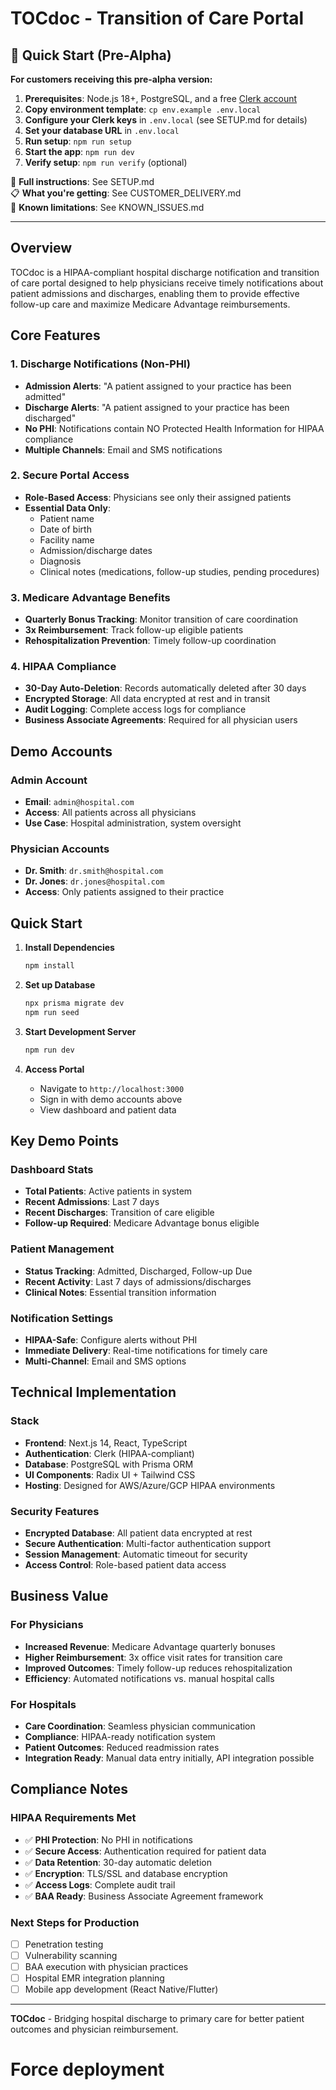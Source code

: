 # TOCdoc - Transition of Care Portal

## 🚀 Quick Start (Pre-Alpha)

**For customers receiving this pre-alpha version:**

1. **Prerequisites**: Node.js 18+, PostgreSQL, and a free [Clerk account](https://clerk.dev)
2. **Copy environment template**: `cp env.example .env.local`
3. **Configure your Clerk keys** in `.env.local` (see SETUP.md for details)
4. **Set your database URL** in `.env.local`
5. **Run setup**: `npm run setup`
6. **Start the app**: `npm run dev`
7. **Verify setup**: `npm run verify` (optional)

📖 **Full instructions**: See SETUP.md  
📋 **What you're getting**: See CUSTOMER_DELIVERY.md  
🐛 **Known limitations**: See KNOWN_ISSUES.md

---

## Overview
TOCdoc is a HIPAA-compliant hospital discharge notification and transition of care portal designed to help physicians receive timely notifications about patient admissions and discharges, enabling them to provide effective follow-up care and maximize Medicare Advantage reimbursements.

## Core Features

### 1. Discharge Notifications (Non-PHI)
- **Admission Alerts**: "A patient assigned to your practice has been admitted"
- **Discharge Alerts**: "A patient assigned to your practice has been discharged"
- **No PHI**: Notifications contain NO Protected Health Information for HIPAA compliance
- **Multiple Channels**: Email and SMS notifications

### 2. Secure Portal Access
- **Role-Based Access**: Physicians see only their assigned patients
- **Essential Data Only**:
  - Patient name
  - Date of birth
  - Facility name
  - Admission/discharge dates
  - Diagnosis
  - Clinical notes (medications, follow-up studies, pending procedures)

### 3. Medicare Advantage Benefits
- **Quarterly Bonus Tracking**: Monitor transition of care coordination
- **3x Reimbursement**: Track follow-up eligible patients
- **Rehospitalization Prevention**: Timely follow-up coordination

### 4. HIPAA Compliance
- **30-Day Auto-Deletion**: Records automatically deleted after 30 days
- **Encrypted Storage**: All data encrypted at rest and in transit
- **Audit Logging**: Complete access logs for compliance
- **Business Associate Agreements**: Required for all physician users

## Demo Accounts

### Admin Account
- **Email**: `admin@hospital.com`
- **Access**: All patients across all physicians
- **Use Case**: Hospital administration, system oversight

### Physician Accounts
- **Dr. Smith**: `dr.smith@hospital.com`
- **Dr. Jones**: `dr.jones@hospital.com`
- **Access**: Only patients assigned to their practice

## Quick Start

1. **Install Dependencies**
   ```bash
   npm install
   ```

2. **Set up Database**
   ```bash
   npx prisma migrate dev
   npm run seed
   ```

3. **Start Development Server**
   ```bash
   npm run dev
   ```

4. **Access Portal**
   - Navigate to `http://localhost:3000`
   - Sign in with demo accounts above
   - View dashboard and patient data

## Key Demo Points

### Dashboard Stats
- **Total Patients**: Active patients in system
- **Recent Admissions**: Last 7 days
- **Recent Discharges**: Transition of care eligible
- **Follow-up Required**: Medicare Advantage bonus eligible

### Patient Management
- **Status Tracking**: Admitted, Discharged, Follow-up Due
- **Recent Activity**: Last 7 days of admissions/discharges
- **Clinical Notes**: Essential transition information

### Notification Settings
- **HIPAA-Safe**: Configure alerts without PHI
- **Immediate Delivery**: Real-time notifications for timely care
- **Multi-Channel**: Email and SMS options

## Technical Implementation

### Stack
- **Frontend**: Next.js 14, React, TypeScript
- **Authentication**: Clerk (HIPAA-compliant)
- **Database**: PostgreSQL with Prisma ORM
- **UI Components**: Radix UI + Tailwind CSS
- **Hosting**: Designed for AWS/Azure/GCP HIPAA environments

### Security Features
- **Encrypted Database**: All patient data encrypted at rest
- **Secure Authentication**: Multi-factor authentication support
- **Session Management**: Automatic timeout for security
- **Access Control**: Role-based patient data access

## Business Value

### For Physicians
- **Increased Revenue**: Medicare Advantage quarterly bonuses
- **Higher Reimbursement**: 3x office visit rates for transition care
- **Improved Outcomes**: Timely follow-up reduces rehospitalization
- **Efficiency**: Automated notifications vs. manual hospital calls

### For Hospitals
- **Care Coordination**: Seamless physician communication
- **Compliance**: HIPAA-ready notification system
- **Patient Outcomes**: Reduced readmission rates
- **Integration Ready**: Manual data entry initially, API integration possible

## Compliance Notes

### HIPAA Requirements Met
- ✅ **PHI Protection**: No PHI in notifications
- ✅ **Secure Access**: Authentication required for patient data
- ✅ **Data Retention**: 30-day automatic deletion
- ✅ **Encryption**: TLS/SSL and database encryption
- ✅ **Access Logs**: Complete audit trail
- ✅ **BAA Ready**: Business Associate Agreement framework

### Next Steps for Production
- [ ] Penetration testing
- [ ] Vulnerability scanning
- [ ] BAA execution with physician practices
- [ ] Hospital EMR integration planning
- [ ] Mobile app development (React Native/Flutter)

---

**TOCdoc** - Bridging hospital discharge to primary care for better patient outcomes and physician reimbursement.
# Force deployment
